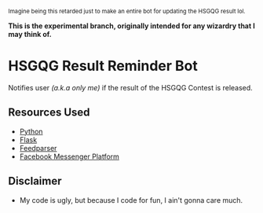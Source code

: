 <sub>Imagine being this retarded just to make an entire bot for updating the HSGQG result lol.</sub>

**This is the experimental branch, originally intended for any wizardry that I may think of.**

# HSGQG Result Reminder Bot

Notifies user _(a.k.a only me)_ if the result of the HSGQG Contest is released.

## Resources Used

- [Python](https://www.python.org/)
- [Flask](https://flask.palletsprojects.com/en/2.0.x/)
- [Feedparser](https://pypi.org/project/feedparser/)
- [Facebook Messenger Platform](https://developers.facebook.com/docs/messenger-platform/introduction)

## Disclaimer

- My code is ugly, but because I code for fun, I ain't gonna care much.
